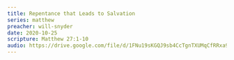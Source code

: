 ```yaml
---
title: Repentance that Leads to Salvation
series: matthew
preacher: will-snyder
date: 2020-10-25
scripture: Matthew 27:1-10
audio: https://drive.google.com/file/d/1FNu19sKGQJ9sb4CcTgnTXUMqCfRRxa9n/view
---
```

